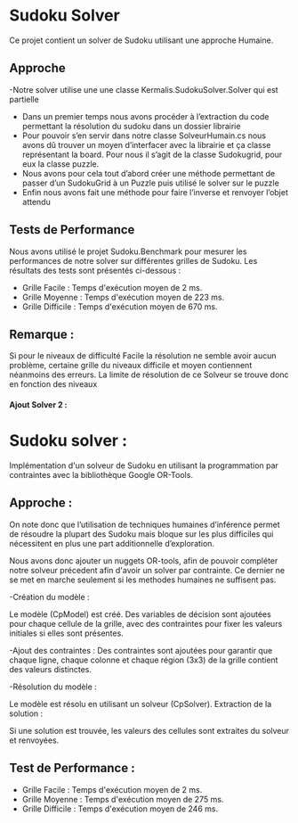 # Sudoku Solver

Ce projet contient un solver de Sudoku utilisant une approche Humaine.

## Approche

-Notre solver utilise une une classe Kermalis.SudokuSolver.Solver qui est partielle
-	Dans un premier temps nous avons procéder à l’extraction du code permettant la résolution du sudoku dans un dossier librairie
-	Pour pouvoir s’en servir dans notre classe SolveurHumain.cs nous avons dû trouver un moyen d’interfacer avec la librairie et ça classe représentant la board. Pour nous il s’agit de la classe Sudokugrid, pour eux la classe puzzle.
-	Nous avons pour cela tout d’abord créer une méthode permettant de passer d’un SudokuGrid à un Puzzle puis utilisé le solver sur le puzzle
-	Enfin nous avons fait une méthode pour faire l’inverse et renvoyer l’objet attendu


## Tests de Performance

Nous avons utilisé le projet Sudoku.Benchmark pour mesurer les performances de notre solver sur différentes grilles de Sudoku. Les résultats des tests sont présentés ci-dessous :

- Grille Facile : Temps d'exécution moyen de 2 ms.
- Grille Moyenne : Temps d'exécution moyen de 223 ms.
- Grille Difficile : Temps d'exécution moyen de 670 ms.

## Remarque : 

Si pour le niveaux de difficulté Facile la résolution ne semble avoir aucun problème, certaine grille du niveaux difficile et moyen contiennent néanmoins des erreurs. 
La limite de résolution de ce Solveur se trouve donc en fonction des niveaux

#### Ajout Solver 2 : 

# Sudoku solver : 
Implémentation d'un solveur de Sudoku en utilisant la programmation par contraintes avec la bibliothèque Google OR-Tools.

## Approche : 

On note donc que l’utilisation de techniques humaines d’inférence permet de résoudre la plupart des
Sudoku mais bloque sur les plus difficiles qui nécessitent en plus une part additionnelle
d’exploration.

Nous avons donc ajouter un nuggets OR-tools, afin de pouvoir compléter notre solveur précedent afin d'avoir un solver par contrainte.
Ce dernier ne se met en marche seulement si les methodes humaines ne suffisent pas.

-Création du modèle :

Le modèle (CpModel) est créé.
Des variables de décision sont ajoutées pour chaque cellule de la grille, avec des contraintes pour fixer les valeurs initiales si elles sont présentes.

-Ajout des contraintes :
Des contraintes sont ajoutées pour garantir que chaque ligne, chaque colonne et chaque région (3x3) de la grille contient des valeurs distinctes.

-Résolution du modèle :

Le modèle est résolu en utilisant un solveur (CpSolver).
Extraction de la solution :

Si une solution est trouvée, les valeurs des cellules sont extraites du solveur et renvoyées.

## Test de Performance : 

- Grille Facile : Temps d'exécution moyen de 2 ms.
- Grille Moyenne : Temps d'exécution moyen de 275 ms.
- Grille Difficile : Temps d'exécution moyen de 246 ms.

